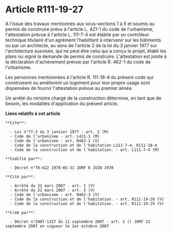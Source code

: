 # Article R111-19-27

A l'issue des travaux mentionnés aux sous-sections 1 à 5 et soumis au permis de construire prévu à l'article L. 421-1 du code
de l'urbanisme, l'attestation prévue à l'article L. 111-7-4 est établie par un contrôleur technique titulaire d'un agrément
l'habilitant à intervenir sur les bâtiments ou par un architecte, au sens de l'article 2 de la loi du 3 janvier 1977 sur
l'architecture susvisée, qui ne peut être celui qui a conçu le projet, établi les plans ou signé la demande de permis de
construire. L'attestation est jointe à la déclaration d'achèvement prévue par l'article R. 462-1 du code de l'urbanisme.

Les personnes mentionnées à l'article R. 111-18-4 du présent code qui construisent ou améliorent un logement pour leur propre
usage sont dispensées de fournir l'attestation prévue au premier alinéa.

Un arrêté du ministre chargé de la construction détermine, en tant que de besoin, les modalités d'application du présent
article.

**Liens relatifs à cet article**

	**Cite**:

	  - Loi n°77-2 du 3 janvier 1977 - art. 2 (M)
	  - Code de l'urbanisme - art. L421-1 (M)
	  - Code de l'urbanisme - art. R462-1 (V)
	  - Code de la construction et de l'habitation L111-7-4, R111-18-4
	  - Code de la construction et de l'habitation. - art. L111-7-4 (M)

	**Codifié par**:

	  - Décret n°78-622 1978-05-31 JORF 6 JUIN 1978

	**Cité par**:

	  - Arrêté du 22 mars 2007 - art. 1 (V)
	  - Arrêté du 22 mars 2007 - art. 3 (V)
	  - Code de l'urbanisme - art. R462-3 (V)
	  - Code de la construction et de l'habitation. - art. R111-19-28 (V)
	  - Code de la construction et de l'habitation. - art. R111-19-29 (V)

	**Créé par**:

	  - Décret n°2007-1327 du 11 septembre 2007 - art. 1 () JORF 12 septembre 2007 en vigueur le 1er octobre 2007
